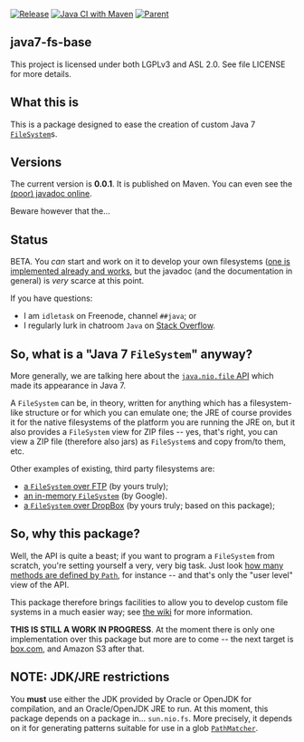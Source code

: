 [![Release](https://jitpack.io/v/umjammer/java7-fs-base.svg)](https://jitpack.io/#umjammer/java7-fs-base)
[![Java CI with Maven](https://github.com/umjammer/java7-fs-base/workflows/Java%20CI%20with%20Maven/badge.svg?branch=vavi-patch)](https://github.com/umjammer/java7-fs-base/actions)
[![Parent](https://img.shields.io/badge/Parent-vavi--apps--fuse-pink)](https://github.com/umjammer/vavi-apps-fuse)

## java7-fs-base

This project is licensed under both LGPLv3 and ASL 2.0. See file LICENSE for
more details.

## What this is

This is a package designed to ease the creation of custom Java 7
[`FileSystem`](https://docs.oracle.com/javase/7/docs/api/java/nio/file/FileSystem.html)s.

## Versions

The current version is **0.0.1**. It is published on Maven. You can even see the
[(poor) javadoc online](https://fge.github.io/java7-fs-base).

Beware however that the...

## Status

BETA. You _can_ start and work on it to develop your own filesystems ([one is
implemented already and works](https://github.com/fge/java7-fs-dropbox), but the javadoc (and the
documentation in general) is _very_ scarce at this point.

If you have questions:

* I am `idletask` on Freenode, channel `##java`; or
* I regularly lurk in chatroom `Java` on [Stack Overflow](https://stackoverflow.com).

## So, what is a "Java 7 `FileSystem`" anyway?

More generally, we are talking here about the [`java.nio.file`
API](http://docs.oracle.com/javase/8/docs/api/java/nio/file/package-frame.html) which made its
appearance in Java 7.

A `FileSystem` can be, in theory, written for anything which has a filesystem-like structure or for
which you can emulate one; the JRE of course provides it for the native filesystems of the platform
you are running the JRE on, but it also provides a `FileSystem` view for ZIP files -- yes, that's
right, you can view a ZIP file (therefore also jars) as `FileSystem`s and copy from/to them, etc.

Other examples of existing, third party filesystems are:

* [a `FileSystem` over FTP](https://github.com/fge/java7-fs-ftp) (by yours truly);
* [an in-memory `FileSystem`](https://github.com/google/jimfs) (by Google).
* [a `FileSystem` over DropBox](https://github.com/fge/java7-fs-dropbox) (by yours truly; based on this package);


## So, why this package?

Well, the API is quite a beast; if you want to program a `FileSystem` from scratch, you're setting
yourself a very, very big task. Just look [how many methods are defined by
`Path`](http://docs.oracle.com/javase/8/docs/api/java/nio/file/Path.html), for instance -- and
that's only the "user level" view of the API.

This package therefore brings facilities to allow you to develop custom file systems in a much
easier way; see [the wiki](https://github.com/fge/java7-fs-base/wiki) for more information.

**THIS IS STILL A WORK IN PROGRESS**. At the moment there is only one implementation over this
package but more are to come -- the next target is [box.com](https://box.com), and Amazon S3 after
that.

## NOTE: JDK/JRE restrictions

You **must** use either the JDK provided by Oracle or OpenJDK for compilation, and an Oracle/OpenJDK
JRE to run. At this moment, this package depends on a package in... `sun.nio.fs`. More precisely, it
depends on it for generating patterns suitable for use in a glob
[`PathMatcher`](https://docs.oracle.com/javase/7/docs/api/java/nio/file/PathMatcher.html).


